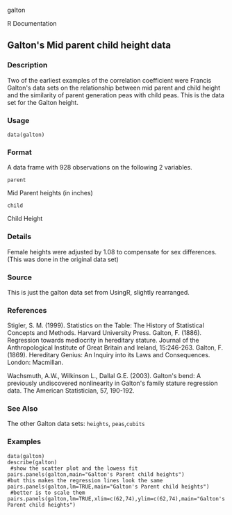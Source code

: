 galton

R Documentation

## Galton's Mid parent child height data

### Description

Two of the earliest examples of the correlation coefficient were Francis
Galton's data sets on the relationship between mid parent and child height and
the similarity of parent generation peas with child peas. This is the data set
for the Galton height.

### Usage

    data(galton)

### Format

A data frame with 928 observations on the following 2 variables.

`parent`

Mid Parent heights (in inches)

`child`

Child Height

### Details

Female heights were adjusted by 1.08 to compensate for sex differences. (This
was done in the original data set)

### Source

This is just the galton data set from UsingR, slightly rearranged.

### References

Stigler, S. M. (1999). Statistics on the Table: The History of Statistical
Concepts and Methods. Harvard University Press. Galton, F. (1886). Regression
towards mediocrity in hereditary stature. Journal of the Anthropological
Institute of Great Britain and Ireland, 15:246-263. Galton, F. (1869).
Hereditary Genius: An Inquiry into its Laws and Consequences. London:
Macmillan.

Wachsmuth, A.W., Wilkinson L., Dallal G.E. (2003). Galton's bend: A previously
undiscovered nonlinearity in Galton's family stature regression data. The
American Statistician, 57, 190-192.

### See Also

The other Galton data sets: `heights`, `peas`,`cubits`

### Examples

    
    data(galton)
    describe(galton)
     #show the scatter plot and the lowess fit 
    pairs.panels(galton,main="Galton's Parent child heights")  
    #but this makes the regression lines look the same
    pairs.panels(galton,lm=TRUE,main="Galton's Parent child heights") 
     #better is to scale them 
    pairs.panels(galton,lm=TRUE,xlim=c(62,74),ylim=c(62,74),main="Galton's Parent child heights") 

